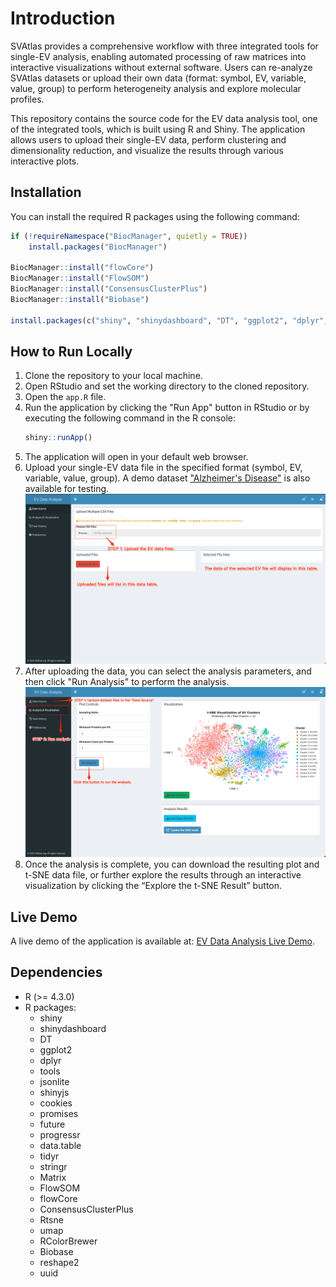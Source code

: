 # Introduction

SVAtlas provides a comprehensive workflow with three integrated tools for single-EV analysis, enabling automated processing of raw matrices into interactive visualizations without external software. Users can re-analyze SVAtlas datasets or upload their own data (format: symbol, EV, variable, value, group) to perform heterogeneity analysis and explore molecular profiles.

This repository contains the source code for the EV data analysis tool, one of the integrated tools, which is built using R and Shiny. The application allows users to upload their single-EV data, perform clustering and dimensionality reduction, and visualize the results through various interactive plots.

## Installation

You can install the required R packages using the following command:

```R
if (!requireNamespace("BiocManager", quietly = TRUE))
    install.packages("BiocManager")

BiocManager::install("flowCore")
BiocManager::install("FlowSOM")
BiocManager::install("ConsensusClusterPlus")
BiocManager::install("Biobase")

install.packages(c("shiny", "shinydashboard", "DT", "ggplot2", "dplyr", "tools", "jsonlite", "shinyjs", "cookies", "promises", "future", "progressr", "data.table", "tidyr", "stringr", "Matrix",  "Rtsne", "umap", "RColorBrewer", "reshape2", "uuid"))
```

## How to Run Locally

1. Clone the repository to your local machine.
2. Open RStudio and set the working directory to the cloned repository.
3. Open the `app.R` file.
4. Run the application by clicking the "Run App" button in RStudio or by executing the following command in the R console:
    ```R
    shiny::runApp()
    ```
5. The application will open in your default web browser.
6. Upload your single-EV data file in the specified format (symbol, EV, variable, value, group). A demo dataset ["Alzheimer's Disease"](http://localhost:8080/R/evData.zip) is also available for testing.
   ![STEP 1](screenshot/step_1_upload_files.png)
7. After uploading the data, you can select the analysis parameters, and then click "Run Analysis" to perform the analysis.
   ![STEP 2](screenshot/step_2_run_analysis.png)
8. Once the analysis is complete, you can download the resulting plot and t-SNE data file, or further explore the results through an interactive visualization by clicking the “Explore the t-SNE Result” button.

## Live Demo

A live demo of the application is available at: [EV Data Analysis Live Demo](http://ev.svalatlas.org/).

## Dependencies

- R (>= 4.3.0)
- R packages:
  - shiny
  - shinydashboard
  - DT
  - ggplot2
  - dplyr
  - tools
  - jsonlite
  - shinyjs
  - cookies
  - promises
  - future
  - progressr
  - data.table
  - tidyr
  - stringr
  - Matrix
  - FlowSOM
  - flowCore
  - ConsensusClusterPlus
  - Rtsne
  - umap
  - RColorBrewer
  - Biobase
  - reshape2
  - uuid